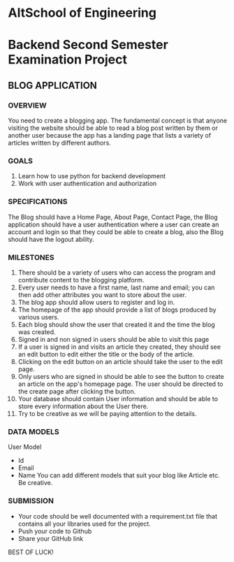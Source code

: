 # AltSchool of Engineering

# Backend Second Semester Examination Project

## BLOG APPLICATION

### OVERVIEW
You need to create a blogging app. The fundamental concept is that anyone visiting the website should be able to read a blog post written by them or another user because the app has a landing page that lists a variety of articles written by different authors.

### GOALS
1. Learn how to use python for backend development
2. Work with user authentication and authorization

### SPECIFICATIONS
The Blog should have a Home Page, About Page, Contact Page, the Blog application should have a user authentication where a user can create an account and login so that they  could be able to create a blog, also the Blog should have the logout ability.

### MILESTONES
1. There should be a variety of users who can access the program and contribute content to the blogging platform.
2. Every user needs to have a first name, last name and email; you can then add other attributes you want to store about the user.
3. The blog app should allow users to register and log in.
4. The homepage of the app should provide a list of blogs produced by various users.
5. Each blog should show the user that created it and the time the blog was created.
6. Signed in and non signed in users should be able to visit this page
7. If a user is signed in and visits an article they created, they should see an edit button to edit either the title or the body of the article.
8. Clicking on the edit button on an article should take the user to the edit page.
9. Only users who are signed in should be able to see the button to create an article on the app's homepage page. The user should be directed to the create page after clicking the button.
10. Your database should contain User information and should be able to store every information about the User there.
11. Try to be creative as we will be paying attention to the details.

### DATA MODELS
User Model
- Id
- Email
- Name
You can add different models that suit your blog like Article etc. Be creative.

### SUBMISSION

- Your code should be well documented with a requirement.txt file that contains all your libraries used for the project.
- Push your code to Github
- Share your GitHub link

BEST OF LUCK!